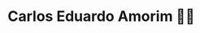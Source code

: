 
<!---

- 👋 Hi, I’m @carloseduardoamorim
- 👀 I’m interested in ...
- 🌱 I’m currently learning ...
- 💞️ I’m looking to collaborate on ...
- 📫 How to reach me ...

carloseduardoamorim/carloseduardoamorim is a ✨ special ✨ repository because its `README.md` (this file) appears on your GitHub profile.
You can click the Preview link to take a look at your changes.
--->

# Carlos Eduardo Amorim :man_technologist:
